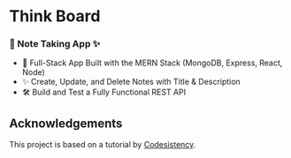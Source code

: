 # Think Board
### 📝 Note Taking App ✨
- 🚀 Full-Stack App Built with the MERN Stack (MongoDB, Express, React, Node)
- ✨ Create, Update, and Delete Notes with Title & Description
- 🛠️ Build and Test a Fully Functional REST API


## Acknowledgements
This project is based on a tutorial by [Codesistency](https://www.youtube.com/watch?v=Ea9rrRj9e0Y).
